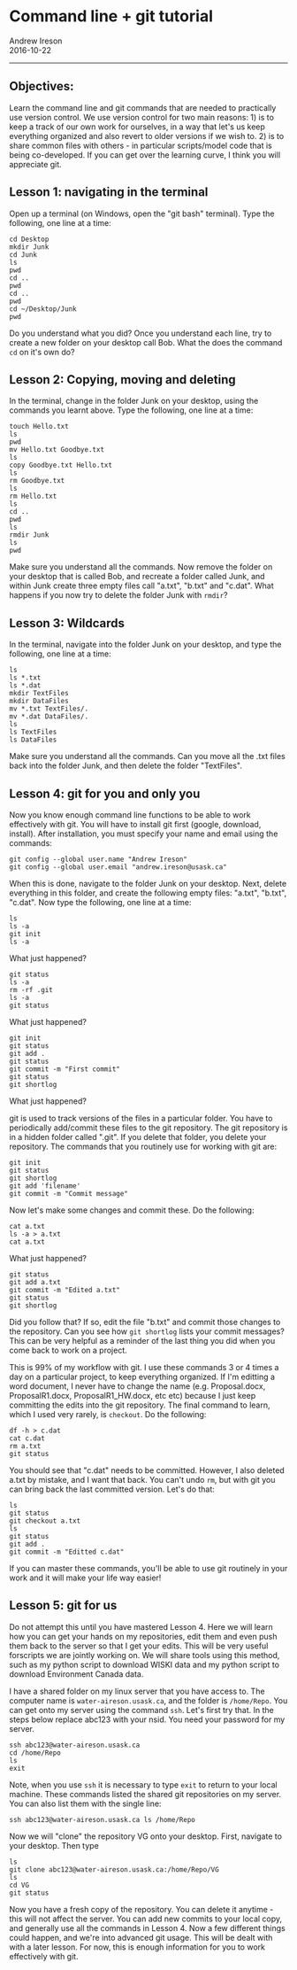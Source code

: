 # Command line + git tutorial

Andrew Ireson <br>
2016-10-22

---

## Objectives:

Learn the command line and git commands that are needed to practically use version control. We use version control for two main reasons: 1) is to keep a track of our own work for ourselves, in a way that let's us keep everything organized and also revert to older versions if we wish to. 2) is to share common files with others - in particular scripts/model code that is being co-developed. If you can get over the learning curve, I think you will appreciate git.

## Lesson 1: navigating in the terminal

Open up a terminal (on Windows, open the "git bash" terminal). Type the following, one line at a time:

```
cd Desktop
mkdir Junk
cd Junk
ls
pwd
cd ..
pwd
cd ..
pwd
cd ~/Desktop/Junk
pwd
```

Do you understand what you did? Once you understand each line, try to create a new folder on your desktop call Bob. What the does the command `cd` on it's own do?

## Lesson 2: Copying, moving and deleting

In the terminal, change in the folder Junk on your desktop, using the commands you learnt above. Type the following, one line at a time:

```
touch Hello.txt
ls
pwd
mv Hello.txt Goodbye.txt
ls
copy Goodbye.txt Hello.txt
ls
rm Goodbye.txt
ls
rm Hello.txt
ls
cd ..
pwd
ls
rmdir Junk
ls
pwd
```

Make sure you understand all the commands. Now remove the folder on your desktop that is called Bob, and recreate a folder called Junk, and within Junk create three empty files call "a.txt", "b.txt" and "c.dat". What happens if you now try to delete the folder Junk with `rmdir`?

## Lesson 3: Wildcards

In the terminal, navigate into the folder Junk on your desktop, and type the following, one line at a time:

```
ls
ls *.txt
ls *.dat
mkdir TextFiles
mkdir DataFiles
mv *.txt TextFiles/.
mv *.dat DataFiles/.
ls
ls TextFiles
ls DataFiles
```

Make sure you understand all the commands. Can you move all the .txt files back into the folder Junk, and then delete the folder "TextFiles". 

## Lesson 4: git for you and only you

Now you know enough command line functions to be able to work effectively with git. You will have to install git first (google, download, install). After installation, you must specify your name and email using the commands:

```
git config --global user.name "Andrew Ireson"
git config --global user.email "andrew.ireson@usask.ca"
```

When this is done, navigate to the folder Junk on your desktop. Next, delete everything in this folder, and create the following empty files: "a.txt", "b.txt", "c.dat". Now type the following, one line at a time:

```
ls
ls -a
git init
ls -a
```

What just happened?

```
git status
ls -a
rm -rf .git
ls -a
git status
```

What just happened?

```
git init
git status
git add .
git status
git commit -m "First commit"
git status
git shortlog
```

What just happened?

git is used to track versions of the files in a particular folder. You have to periodically add/commit these files to the git repository. The git repository is in a hidden folder called ".git". If you delete that folder, you delete your repository. The commands that you routinely use for working with git are:

```
git init
git status
git shortlog
git add 'filename'
git commit -m "Commit message"
```

Now let's make some changes and commit these. Do the following:

```
cat a.txt
ls -a > a.txt
cat a.txt
```

What just happened?

```
git status
git add a.txt
git commit -m "Edited a.txt"
git status
git shortlog
```

Did you follow that? If so, edit the file "b.txt" and commit those changes to the repository. Can you see how `git shortlog` lists your commit messages? This can be very helpful as a reminder of the last thing you did when you come back to work on a project.

This is 99% of my workflow with git. I use these commands 3 or 4 times a day on a particular project, to keep everything organized. If I'm editting a word document, I never have to change the name (e.g. Proposal.docx, ProposalR1.docx, ProposalR1_HW.docx, etc etc) because I just keep committing the edits into the git repository. The final command to learn, which I used very rarely, is `checkout`. Do the following:

```
df -h > c.dat
cat c.dat
rm a.txt
git status
```

You should see that "c.dat" needs to be committed. However, I also deleted a.txt by mistake, and I want that back. You can't undo `rm`, but with git you can bring back the last committed version. Let's do that:

```
ls
git status
git checkout a.txt
ls
git status
git add .
git commit -m "Editted c.dat"
```

If you can master these commands, you'll be able to use git routinely in your work and it will make your life way easier!

## Lesson 5: git for us

Do not attempt this until you have mastered Lesson 4. Here we will learn how you can get your hands on my repositories, edit them and even push them back to the server so that I get your edits. This will be very useful forscripts we are jointly working on. We will share tools using this method, such as my python script to download WISKI data and my python script to download Environment Canada data.

I have a shared folder on my linux server that you have access to. The computer name is `water-aireson.usask.ca`, and the folder is `/home/Repo`. You can get onto my server using the command `ssh`. Let's first try that. In the steps below replace abc123 with your nsid. You need your password for my server.

```
ssh abc123@water-aireson.usask.ca
cd /home/Repo
ls
exit
```

Note, when you use `ssh` it is necessary to type `exit` to return to your local machine. These commands listed the shared git repositories on my server. You can also list them with the single line:

```
ssh abc123@water-aireson.usask.ca ls /home/Repo
```

Now we will "clone" the repository VG onto your desktop. First, navigate to your desktop. Then type

```
ls
git clone abc123@water-aireson.usask.ca:/home/Repo/VG
ls
cd VG
git status
```

Now you have a fresh copy of the repository. You can delete it anytime - this will not affect the server. You can add new commits to your local copy, and generally use all the commands in Lesson 4. Now a few different things could happen, and we're into advanced git usage. This will be dealt with with a later lesson. For now, this is enough information for you to work effectively with git.

</article>
